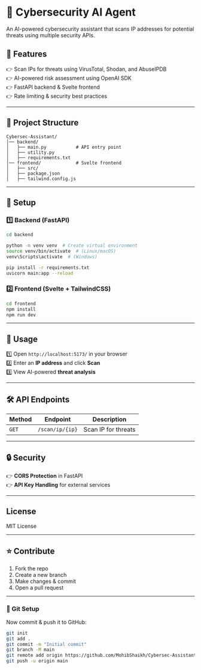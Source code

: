 # 🚀 Cybersecurity AI Agent  

An AI-powered cybersecurity assistant that scans IP addresses for potential threats using multiple security APIs.  

## 📌 Features  
👉 Scan IPs for threats using VirusTotal, Shodan, and AbuseIPDB  
👉 AI-powered risk assessment using OpenAI SDK  
👉 FastAPI backend & Svelte frontend  
👉 Rate limiting & security best practices  

---

## 📂 Project Structure  
```
Cybersec-Assistant/
│── backend/
│   ├── main.py           # API entry point
│   ├── utility.py
│   ├── requirements.txt
│── frontend/             # Svelte frontend
│   ├── src/
│   ├── package.json
│   ├── tailwind.config.js
```

---

## 🔧 Setup  

### 1️⃣ **Backend (FastAPI)**
```sh
cd backend
```
```sh
python -m venv venv  # Create virtual environment
source venv/bin/activate  # (Linux/macOS)
venv\Scripts\activate  # (Windows)
```
```sh
pip install -r requirements.txt
uvicorn main:app --reload
```

### 2️⃣ **Frontend (Svelte + TailwindCSS)**
```sh
cd frontend
npm install
npm run dev
```

---

## 🚀 Usage  
1️⃣ Open `http://localhost:5173/` in your browser  
2️⃣ Enter an **IP address** and click **Scan**  
3️⃣ View AI-powered **threat analysis**  

---

## 🛠️ API Endpoints  
| Method | Endpoint               | Description                     |
|--------|------------------------|---------------------------------|
| `GET`  | `/scan/ip/{ip}`        | Scan IP for threats            |

---

## 🔒 Security  
👉 **CORS Protection** in FastAPI  
👉 **API Key Handling** for external services  

---

## License  
MIT License  

---

## ⭐ Contribute  
1. Fork the repo  
2. Create a new branch  
3. Make changes & commit  
4. Open a pull request  

---

### 🔧 Git Setup  
Now commit & push it to GitHub:  
```sh
git init
git add .
git commit -m "Initial commit"
git branch -M main
git remote add origin https://github.com/MohibShaikh/Cybersec-Assistant.git
git push -u origin main
```
